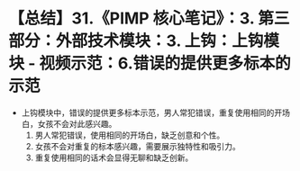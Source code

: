 # 【总结】31.《PIMP 核心笔记》：3. 第三部分：外部技术模块：3. 上钩：上钩模块 - 视频示范：6.错误的提供更多标本的示范

-   上钩模块中，错误的提供更多标本示范，男人常犯错误，重复使用相同的开场白，女孩不会对此感兴趣。
    1.  男人常犯错误，使用相同的开场白，缺乏创意和个性。
    2.  女孩不会对重复的标本感兴趣，需要展示独特性和吸引力。
    3.  重复使用相同的话术会显得无聊和缺乏创新。
